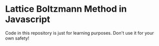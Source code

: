 # Lattice Boltzmann Method in Javascript

Code in this repository is just for learning purposes. Don't use it for your own safety!
